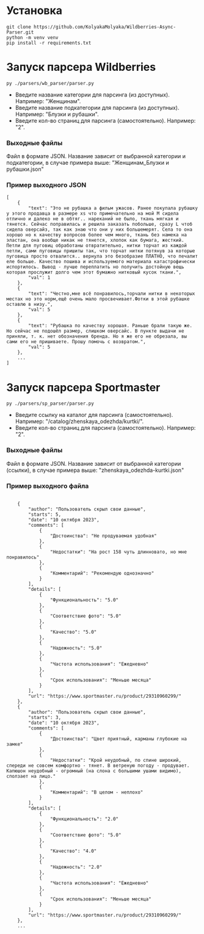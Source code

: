 # Установка
```commandline
git clone https://github.com/KolyakaMolyaka/Wildberries-Async-Parser.git
python -m venv venv
pip install -r requirements.txt
```

# Запуск парсера Wildberries
```commandline
py ./parsers/wb_parser/parser.py
```
- Введите название категории для парсинга (из доступных). Например: "Женщинам".
- Введите название подкатегории для парсинга (из доступных). Например: "Блузки и рубашки".
- Введите кол-во страниц для парсинга (самостоятельно). Например: "2".

### Выходные файлы
Файл в формате JSON. Название зависит от выбранной категории и подкатегории, в случае примера выше: "Женщинам_Блузки и рубашки.json"

### Пример выходного JSON
```
[
    {
        "text": "Это не рубашка а фильм ужасов. Ранее покупала рубашку у этого продавца в размере xs что примечательно на мой М сидела отлично и далеко не в обтяг.. нареканий не было, ткань мягкая и тянется. Сейчас поправилась и решила заказать побольше, сразу L чтоб сидела оверсайз, так как знаю что они у них большемерят. Села то она хорошо но к качеству вопросов более чем много, ткань без намека на эластан, она вообще никак не тянется, хлопок как бумага, жесткий. Петли для пуговиц обработаны отвратительно, нитки торчат из каждой петли, сами пуговицы пришиты так, что торчат нитки потянув за которые пуговица просто отвалится.. вернула это безобразие ПЛАТНО, что печалит еле больше. Качество пошива и используемого материала катастрофически испортилось. Вывод - лучше переплатить но получить достойную вещь которая прослужит долго чем этот бумажно нитковый кусок ткани.",
        "val": 1
    },
    {
        "text": "Честно,мне всё понравилось,торчали нитки в некоторых местах но это норм,ещё очень мало просвечивает.Фотки в этой рубашке оставлю в низу.",
        "val": 5
    },
    {
        "text": "Рубашка по качеству хорошая. Раньше брали такую же. Но сейчас не подошёл размер, слишком оверсайс. В пункте выдачи не приняли, т. к. нет обозначения бренда. Но я же его не обрезала, вы сами его не пришиваете. Прошу помочь с возвратом.",
        "val": 5
    },
    ...
]
```

# Запуск парсера Sportmaster
```commandline
py ./parsers/sp_parser/parser.py
```
- Введите ссылку на каталог для парсинга (самостоятельно). Например: "/catalog/zhenskaya_odezhda/kurtki/".
- Введите кол-во страниц для парсинга (самостоятельно). Например: "2".
### Выходные файлы
Файл в формате JSON. Название зависит от выбранной категории (ссылки), в случае примера выше: "zhenskaya_odezhda-kurtki.json"


### Пример выходного файла
```commandline

    {
        "author": "Пользователь скрыл свои данные",
        "starts": 5,
        "date": "10 октября 2023",
        "comments": [
            {
                "Достоинства": "Не продуваемая удобная"
            },
            {
                "Недостатки": "На рост 158 чуть длинновато, но мне понравилось"
            },
            {
                "Комментарий": "Рекомендую однозначно"
            }
        ],
        "details": [
            {
                "Функциональность": "5.0"
            },
            {
                "Соответствие фото": "5.0"
            },
            {
                "Качество": "5.0"
            },
            {
                "Надежность": "5.0"
            },
            {
                "Частота использования": "Ежедневно"
            },
            {
                "Срок использования": "Меньше месяца"
            }
        ],
        "url": "https://www.sportmaster.ru/product/29310960299/"
    },
    {
        "author": "Пользователь скрыл свои данные",
        "starts": 3,
        "date": "10 октября 2023",
        "comments": [
            {
                "Достоинства": "Цвет приятный, карманы глубокие на замке"
            },
            {
                "Недостатки": "Крой неудобный, по спине широкий, спереди не совсем комфортно - тянет. В ветреную погоду - продувает. Капюшон неудобный - огромный (на слона с большими ушами видимо), сползает на лицо."
            },
            {
                "Комментарий": "В целом - неплохо"
            }
        ],
        "details": [
            {
                "Функциональность": "2.0"
            },
            {
                "Соответствие фото": "5.0"
            },
            {
                "Качество": "4.0"
            },
            {
                "Надежность": "2.0"
            },
            {
                "Частота использования": "Ежедневно"
            },
            {
                "Срок использования": "Меньше месяца"
            }
        ],
        "url": "https://www.sportmaster.ru/product/29310960299/"
    },
    ...
```


